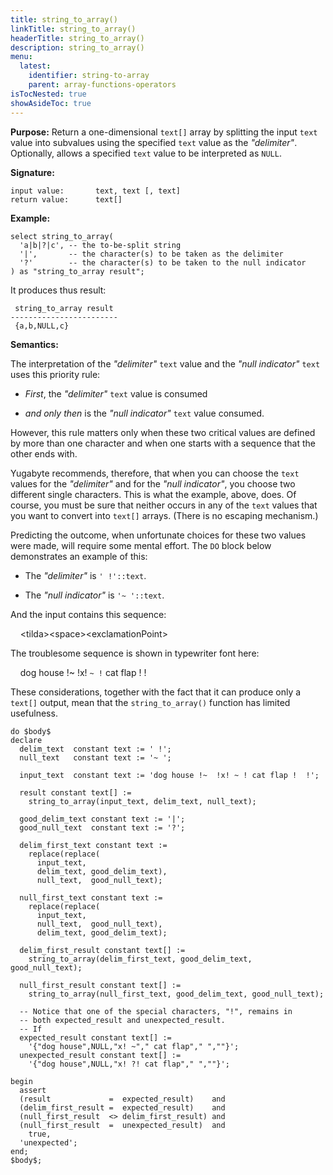 ```yaml
---
title: string_to_array()
linkTitle: string_to_array()
headerTitle: string_to_array()
description: string_to_array()
menu:
  latest:
    identifier: string-to-array
    parent: array-functions-operators
isTocNested: true
showAsideToc: true
---
```

**Purpose:** Return a one-dimensional `text[]` array by splitting the input `text` value into subvalues using the specified `text` value as the _"delimiter"_. Optionally, allows a specified `text` value to be interpreted as `NULL`.

**Signature:** 

```
input value:       text, text [, text]
return value:      text[]
```
**Example:**

```postgresql
select string_to_array(
  'a|b|?|c', -- the to-be-split string
  '|',       -- the character(s) to be taken as the delimiter
  '?'        -- the character(s) to be taken to the null indicator
) as "string_to_array result";
```

It produces thus result:

```
 string_to_array result 
------------------------
 {a,b,NULL,c}
```

**Semantics:**

The interpretation of the _"delimiter"_ `text` value and the _"null indicator"_ `text` uses this priority rule:

- _First_, the _"delimiter"_ `text` value is consumed

- _and only then_ is the _"null indicator"_ `text` value consumed.

However, this rule matters only when these two critical values are defined by more than one character and when one starts with a sequence that the other ends with.

Yugabyte recommends, therefore, that when you can choose the `text` values for the _"delimiter"_ and for the _"null indicator"_, you choose two different single characters. This is what the example, above, does. Of course, you must be sure that neither occurs in any of the `text` values that you want to convert into `text[]` arrays. (There is no escaping mechanism.)

Predicting the outcome, when unfortunate choices for these two values were made, will require some mental effort. The `DO` block below demonstrates an example of this:

- The _"delimiter"_ is `' !'::text`.

- The _"null indicator"_ is `'~ '::text`.

And the input contains this sequence:

&#160;&#160;&#160; &#60;tilda&#62;&#60;space&#62;&#60;exclamationPoint&#62;

The troublesome sequence is shown in typewriter font here:

&#160;&#160;&#160; dog house !~  !x! `~ !` cat flap !  !

These considerations, together with the fact that it can produce only a `text[]` output, mean that the `string_to_array()` function has limited usefulness.

```postgresql
do $body$
declare
  delim_text  constant text := ' !';
  null_text   constant text := '~ ';

  input_text  constant text := 'dog house !~  !x! ~ ! cat flap !  !';

  result constant text[] :=
    string_to_array(input_text, delim_text, null_text);

  good_delim_text constant text := '|';
  good_null_text  constant text := '?';

  delim_first_text constant text :=
    replace(replace(
      input_text,
      delim_text, good_delim_text),
      null_text,  good_null_text);

  null_first_text constant text := 
    replace(replace(
      input_text,
      null_text,  good_null_text),
      delim_text, good_delim_text);

  delim_first_result constant text[] :=
    string_to_array(delim_first_text, good_delim_text, good_null_text);

  null_first_result constant text[] :=
    string_to_array(null_first_text, good_delim_text, good_null_text);

  -- Notice that one of the special characters, "!", remains in
  -- both expected_result and unexpected_result.
  -- If 
  expected_result constant text[] :=
    '{"dog house",NULL,"x! ~"," cat flap"," ",""}';
  unexpected_result constant text[] :=
    '{"dog house",NULL,"x! ?! cat flap"," ",""}';

begin
  assert
  (result             =  expected_result)    and
  (delim_first_result =  expected_result)    and
  (null_first_result  <> delim_first_result) and
  (null_first_result  =  unexpected_result)  and
    true,
  'unexpected';
end;
$body$;
```
